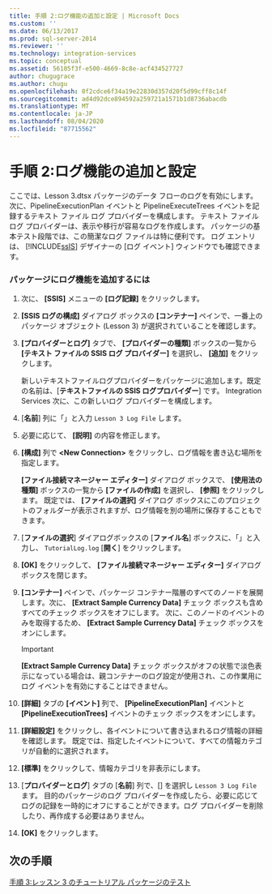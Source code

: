 ```yaml
---
title: 手順 2:ログ機能の追加と設定 | Microsoft Docs
ms.custom: ''
ms.date: 06/13/2017
ms.prod: sql-server-2014
ms.reviewer: ''
ms.technology: integration-services
ms.topic: conceptual
ms.assetid: 56105f3f-e500-4669-8c8e-acf434527727
author: chugugrace
ms.author: chugu
ms.openlocfilehash: 0f2cdce6f34a19e22830d357d20f5d99cff8c14f
ms.sourcegitcommit: ad4d92dce894592a259721a1571b1d8736abacdb
ms.translationtype: MT
ms.contentlocale: ja-JP
ms.lasthandoff: 08/04/2020
ms.locfileid: "87715562"
---
```

# <a name="step-2-adding-and-configuring-logging"></a>手順 2:ログ機能の追加と設定
  ここでは、Lesson 3.dtsx パッケージのデータ フローのログを有効にします。 次に、PipelineExecutionPlan イベントと PipelineExecuteTrees イベントを記録するテキスト ファイル ログ プロバイダーを構成します。 テキスト ファイル ログ プロバイダーは、表示や移行が容易なログを作成します。 パッケージの基本テスト段階では、この簡潔なログ ファイルは特に便利です。 ログ エントリは、 [!INCLUDE[ssIS](../includes/ssis-md.md)] デザイナーの [ログ イベント] ウィンドウでも確認できます。  
  
### <a name="to-add-logging-to-the-package"></a>パッケージにログ機能を追加するには  
  
1.  次に、 **[SSIS]** メニューの **[ログ記録]** をクリックします。  
  
2.  **[SSIS ログの構成]** ダイアログ ボックスの **[コンテナー]** ペインで、一番上のパッケージ オブジェクト (Lesson 3) が選択されていることを確認します。  
  
3.  **[プロバイダーとログ]** タブで、 **[プロバイダーの種類]** ボックスの一覧から **[テキスト ファイルの SSIS ログ プロバイダー]** を選択し、 **[追加]** をクリックします。  
  
     新しいテキストファイルログプロバイダーをパッケージに追加します。既定の名前は、[**テキストファイルの SSIS ログプロバイダー**] です。 Integration Services 次に、この新しいログ プロバイダーを構成します。  
  
4.  [**名前**] 列に「」と入力 `Lesson 3 Log File` します。  
  
5.  必要に応じて、 **[説明]** の内容を修正します。  
  
6.  **[構成]** 列で **\<New Connection>** をクリックし、ログ情報を書き込む場所を指定します。  
  
     **[ファイル接続マネージャー エディター]** ダイアログ ボックスで、 **[使用法の種類]** ボックスの一覧から **[ファイルの作成]** を選択し、 **[参照]** をクリックします。 既定では、 **[ファイルの選択]** ダイアログ ボックスにこのプロジェクトのフォルダーが表示されますが、ログ情報を別の場所に保存することもできます。  
  
7.  [**ファイルの選択**] ダイアログボックスの [**ファイル名**] ボックスに、「」と入力し、 `TutorialLog.log` [**開く**] をクリックします。  
  
8.  **[OK]** をクリックして、 **[ファイル接続マネージャー エディター]** ダイアログ ボックスを閉じます。  
  
9. **[コンテナー]** ペインで、パッケージ コンテナー階層のすべてのノードを展開します。次に、 **[Extract Sample Currency Data]** チェック ボックスも含めすべてのチェック ボックスをオフにします。 次に、このノードのイベントのみを取得するため、 **[Extract Sample Currency Data]** チェック ボックスをオンにします。  
  
    > [!IMPORTANT]  
    >  **[Extract Sample Currency Data]** チェック ボックスがオフの状態で淡色表示になっている場合は、親コンテナーのログ設定が使用され、この作業用にログ イベントを有効にすることはできません。  
  
10. **[詳細]** タブの **[イベント]** 列で、 **[PipelineExecutionPlan]** イベントと **[PipelineExecutionTrees]** イベントのチェック ボックスをオンにします。  
  
11. **[詳細設定]** をクリックし、各イベントについて書き込まれるログ情報の詳細を確認します。 既定では、指定したイベントについて、すべての情報カテゴリが自動的に選択されます。  
  
12. **[標準]** をクリックして、情報カテゴリを非表示にします。  
  
13. [**プロバイダーとログ**] タブの [**名前**] 列で、[] を選択し `Lesson 3 Log File` ます。 目的のパッケージのログ プロバイダーを作成したら、必要に応じてログの記録を一時的にオフにすることができます。ログ プロバイダーを削除したり、再作成する必要はありません。  
  
14. **[OK]** をクリックします。  
  
## <a name="next-steps"></a>次の手順  
 [手順 3:レッスン 3 のチュートリアル パッケージのテスト](../integration-services/lesson-3-3-testing-the-lesson-3-tutorial-package.md)  
  
  
